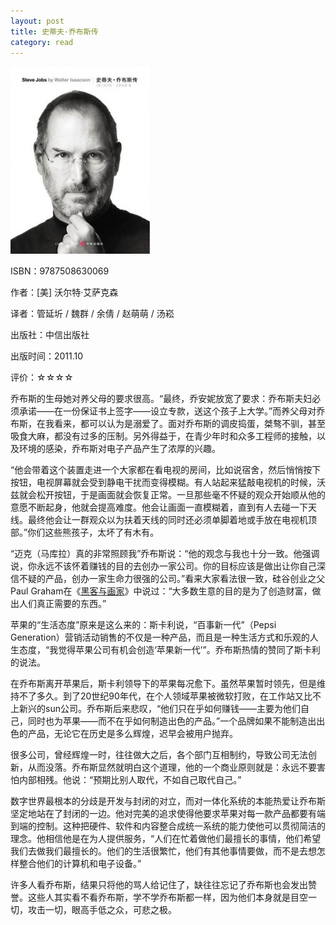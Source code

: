 ```yaml
---
layout: post
title: 史蒂夫·乔布斯传
category: read
---
```

<img class="cover" src="/images/2012/02/9787508630069-223x300.jpg" width="223" height="300" />

ISBN：9787508630069

作者：[美] 沃尔特·艾萨克森

译者：管延圻 / 魏群 / 余倩 / 赵萌萌 / 汤崧

出版社：中信出版社

出版时间：2011.10

评价：☆☆☆☆

乔布斯的生母她对养父母的要求很高。“最终，乔安妮放宽了要求：乔布斯夫妇必须承诺——在一份保证书上签字——设立专款，送这个孩子上大学。”而养父母对乔布斯，在我看来，都可以认为是溺爱了。面对乔布斯的调皮捣蛋，桀骜不驯，甚至吸食大麻，都没有过多的压制。另外得益于，在青少年时和众多工程师的接触，以及环境的感染，乔布斯对电子产品产生了浓厚的兴趣。

“他会带着这个装置走进一个大家都在看电视的房间，比如说宿舍，然后悄悄按下按钮，电视屏幕就会受到静电干扰而变得模糊。有人站起来猛敲电视机的时候，沃兹就会松开按钮，于是画面就会恢复正常。一旦那些毫不怀疑的观众开始顺从他的意愿不断起身，他就会提高难度。他会让画面一直模糊着，直到有人去碰一下天线。最终他会让一群观众以为扶着天线的同时还必须单脚着地或手放在电视机顶部。”你们这些熊孩子，太坏了有木有。

“迈克（马库拉）真的非常照顾我”乔布斯说：“他的观念与我也十分一致。他强调说，你永远不该怀着赚钱的目的去创办一家公司。你的目标应该是做出让你自己深信不疑的产品，创办一家生命力很强的公司。”看来大家看法很一致，硅谷创业之父Paul Graham在《<a href="http://book.douban.com/subject/6021440/" target="_blank">黑客与画家</a>》中说过：“大多数生意的目的是为了创造财富，做出人们真正需要的东西。”

苹果的“生活态度”原来是这么来的：斯卡利说，“百事新一代”（Pepsi Generation）营销活动销售的不仅是一种产品，而且是一种生活方式和乐观的人生态度，“我觉得苹果公司有机会创造‘苹果新一代’”。乔布斯热情的赞同了斯卡利的说法。

在乔布斯离开苹果后，斯卡利领导下的苹果每况愈下。虽然苹果暂时领先，但是维持不了多久。到了20世纪90年代，在个人领域苹果被微软打败，在工作站又比不上新兴的sun公司。乔布斯后来悲叹，“他们只在乎如何赚钱——主要为他们自己，同时也为苹果——而不在乎如何制造出色的产品。”一个品牌如果不能制造出出色的产品，无论它在历史是多么辉煌，迟早会被用户抛弃。

很多公司，曾经辉煌一时，往往做大之后，各个部门互相制约，导致公司无法创新，从而没落。乔布斯显然就明白这个道理，他的一个商业原则就是：永远不要害怕内部相残。他说：“预期比别人取代，不如自己取代自己。”

数字世界最根本的分歧是开发与封闭的对立，而对一体化系统的本能热爱让乔布斯坚定地站在了封闭的一边。他对完美的追求使得他要求苹果对每一款产品都要有端到端的控制。这种把硬件、软件和内容整合成统一系统的能力使他可以贯彻简洁的理念。他相信他是在为人提供服务，“人们在忙着做他们最擅长的事情，他们希望我们去做我们最擅长的。他们的生活很繁忙，他们有其他事情要做，而不是去想怎样整合他们的计算机和电子设备。”

许多人看乔布斯，结果只将他的骂人给记住了，缺往往忘记了乔布斯也会发出赞誉。这些人其实看不看乔布斯，学不学乔布斯都一样，因为他们本身就是目空一切，攻击一切，眼高手低之众，可悲之极。
